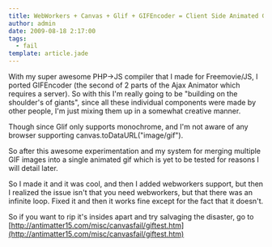 ```yaml
---
title: WebWorkers + Canvas + Glif + GIFEncoder = Client Side Animated Gif Generation
author: admin
date: 2009-08-18 2:17:00
tags: 
  - fail
template: article.jade
---
```


With my super awesome PHP-&gt;JS compiler that I made for Freemovie/JS, I ported GIFEncoder (the second of 2 parts of the Ajax Animator which requires a server). So with this I'm really going to be "building on the shoulder's of giants", since all these individual components were made by other people, I'm just mixing them up in a somewhat creative manner.

Though since Glif only supports monochrome, and I'm not aware of any browser supporting canvas.toDataURL("image/gif").

So after this awesome experimentation and my system for merging multiple GIF images into a single animated gif which is yet to be tested for reasons I will detail later.

So I made it and it was cool, and then I added webworkers support, but then I realized the issue isn't that you need webworkers, but that there was an infinite loop. Fixed it and then it works fine except for the fact that it doesn't.

So if you want to rip it's insides apart and try salvaging the disaster, go to [http://antimatter15.com/misc/canvasfail/giftest.htm](http://antimatter15.com/misc/canvasfail/giftest.htm)
